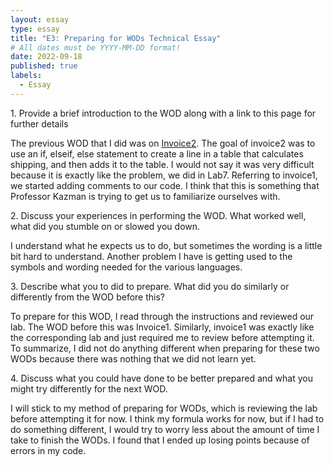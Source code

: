 ```yaml
---
layout: essay
type: essay
title: "E3: Preparing for WODs Technical Essay"
# All dates must be YYYY-MM-DD format!
date: 2022-09-18
published: true
labels:
  - Essay
---
```



<body>

<p>1.	Provide a brief introduction to the WOD along with a link to this page for further details</p>

<p>The previous WOD that I did was on <a href="https://dport96.github.io/ITM352/morea/060.expressions-operators/experience-preparing-for-WOD.html">Invoice2</a>. The goal of invoice2 was to use an if, elseif, else statement to create a line in a table that calculates shipping, and then adds it to the table. I would not say it was very difficult because it is exactly like the problem, we did in Lab7. Referring to invoice1, we started adding comments to our code. I think that this is something that Professor Kazman is trying to get us to familiarize ourselves with.</p>

<p>2.	Discuss your experiences in performing the WOD. What worked well, what did you stumble on or slowed you down.</p>

<p>I understand what he expects us to do, but sometimes the wording is a little bit hard to understand. Another problem I have is getting used to the symbols and wording needed for the various languages.</p>

<p>3.	Describe what you to did to prepare. What did you do similarly or differently from the WOD before this?</p>

<p>To prepare for this WOD, I read through the instructions and reviewed our lab. The WOD before this was Invoice1. Similarly, invoice1 was exactly like the corresponding lab and just required me to review before attempting it. To summarize, I did not do anything different when preparing for these two WODs because there was nothing that we did not learn yet.</p>

<p>4.	Discuss what you could have done to be better prepared and what you might try differently for the next WOD.</p>

<p>I will stick to my method of preparing for WODs, which is reviewing the lab before attempting it for now. I think my formula works for now, but if I had to do something different, I would try to worry less about the amount of time I take to finish the WODs. I found that I ended up losing points because of errors in my code.</p>

</body>
